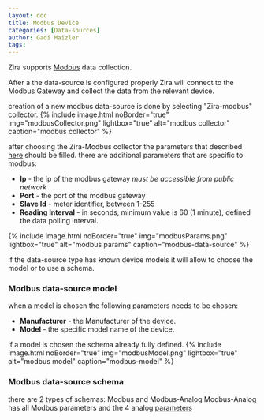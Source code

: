 ```yaml
---
layout: doc
title: Modbus Device
categories: [Data-sources]
author: Gadi Maizler
tags: 
---
```

Zira supports [Modbus](https://en.wikipedia.org/wiki/Modbus) data collection. 

After a the data-source is configured properly Zira will connect to the Modbus Gateway and collect the data from the relevant device.

creation of a new modbus data-source is done by selecting "Zira-modbus" collector.
{% include image.html noBorder="true" img="modbusCollector.png" lightbox="true" alt="modbus collector" caption="modbus collector" %}

after choosing the Zira-Modbus collector the parameters that described [here](../introduction/#mandatory-configuration-parameters ) should be filled.
there are additional parameters that are specific to modbus:

* **Ip** - the ip of the modbus gateway *must be accessible from public network*
* **Port** -  the port of the modbus gateway
* **Slave Id** - meter identifier, between 1-255
* **Reading Interval** - in seconds, minimum value is 60 (1 minute), defined the data polling interval.

{% include image.html noBorder="true" img="modbusParams.png" lightbox="true" alt="modbus params" caption="modbus-data-source" %}

if the data-source type has known device models it will allow to choose the model or to use a schema.

### Modbus data-source model
when a model is chosen the following parameters needs to be chosen:

* **Manufacturer** - the Manufacturer of the device.
* **Model** - the specific model name of the device.

if a model is chosen the schema already fully defined.
{% include image.html noBorder="true" img="modbusModel.png" lightbox="true" alt="modbus model" caption="modbus-model" %}

 
### Modbus data-source schema

there are 2 types of schemas:
Modbus and Modbus-Analog
Modbus-Analog has all Modbus parameters and the 4 analog [parameters](../schemas/#analog-schema)